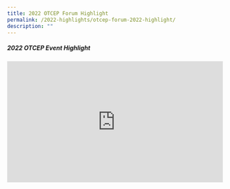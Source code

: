 ```yaml
---
title: 2022 OTCEP Forum Highlight
permalink: /2022-highlights/otcep-forum-2022-highlight/
description: ""
---
```

##### **2022 OTCEP Event Highlight**
<div class="video-container">
<iframe width="853" height="315" src="https://www.youtube.com/embed/9-DjrjixUWI" frameborder="0" allow="accelerometer; autoplay; encrypted-media; gyroscope; picture-in-picture" allowfullscreen=""></iframe></div>



<style type="text/css"> 
	    .video-container {
      position: relative;
      padding-bottom: 56.25%; /* 16:9 */
      height: 0;
    }
    .video-container iframe {
      position: absolute;
      top: 0;
      left: 0;
      width: 100%;
      height: 100%;
    }
	</style>